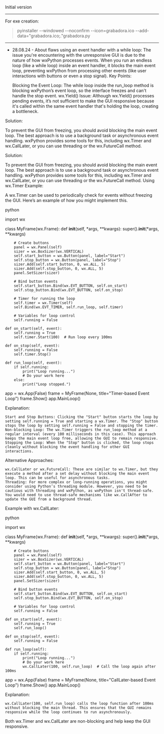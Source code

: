 Initial version

---------------------------
For exe creation:
> pyinstaller --windowed --noconfirm --icon=grabadora.ico --add-data="grabadora.ico;."grabadora.py
-----------------------------------------------------------------

- 28.08.24 - About flaws using an event handler with a while loop:
The issue you're encountering with the unresponsive GUI is due to the nature of how wxPython processes events. When you run an endless loop (like a while loop) inside an event handler, it blocks the main event loop, preventing wxPython from processing other events (like user interactions with buttons or even a stop signal).
Key Points:

    Blocking the Event Loop: The while loop inside the run_loop method is blocking wxPython’s event loop, so the interface freezes and can't handle the stop event.
    wx.Yield() Issue: Although wx.Yield() processes pending events, it’s not sufficient to make the GUI responsive because it's called within the same event handler that's holding the loop, creating a bottleneck.

Solution:

To prevent the GUI from freezing, you should avoid blocking the main event loop. The best approach is to use a background task or asynchronous event handling. wxPython provides some tools for this, including wx.Timer and wx.CallLater, or you can use threading or the wx.FutureCall method.


Solution:

To prevent the GUI from freezing, you should avoid blocking the main event loop. The best approach is to use a background task or asynchronous event handling. wxPython provides some tools for this, including wx.Timer and wx.CallLater, or you can use threading or the wx.FutureCall method.
Using wx.Timer Example:

A wx.Timer can be used to periodically check for events without freezing the GUI. Here’s an example of how you might implement this.

python

import wx

class MyFrame(wx.Frame):
    def __init__(self, *args, **kwargs):
        super().__init__(*args, **kwargs)

        # Create buttons
        panel = wx.Panel(self)
        sizer = wx.BoxSizer(wx.VERTICAL)
        self.start_button = wx.Button(panel, label="Start")
        self.stop_button = wx.Button(panel, label="Stop")
        sizer.Add(self.start_button, 0, wx.ALL, 5)
        sizer.Add(self.stop_button, 0, wx.ALL, 5)
        panel.SetSizer(sizer)

        # Bind button events
        self.start_button.Bind(wx.EVT_BUTTON, self.on_start)
        self.stop_button.Bind(wx.EVT_BUTTON, self.on_stop)

        # Timer for running the loop
        self.timer = wx.Timer(self)
        self.Bind(wx.EVT_TIMER, self.run_loop, self.timer)

        # Variables for loop control
        self.running = False

    def on_start(self, event):
        self.running = True
        self.timer.Start(100)  # Run loop every 100ms

    def on_stop(self, event):
        self.running = False
        self.timer.Stop()

    def run_loop(self, event):
        if self.running:
            print("Loop running...")
            # Do your work here
        else:
            print("Loop stopped.")

app = wx.App(False)
frame = MyFrame(None, title="Timer-based Event Loop")
frame.Show()
app.MainLoop()

Explanation:

    Start and Stop Buttons: Clicking the "Start" button starts the loop by setting self.running = True and starting a wx.Timer. The "Stop" button stops the loop by setting self.running = False and stopping the timer.
    Non-blocking Loop: The wx.Timer triggers the run_loop method at a regular interval (every 100 milliseconds in this case). This approach keeps the main event loop free, allowing the GUI to remain responsive.
    Stopping the Loop: When the "Stop" button is clicked, the loop stops cleanly without blocking the event handling for other GUI interactions.

Alternative Approaches:

    wx.CallLater or wx.FutureCall: These are similar to wx.Timer, but they execute a method after a set delay without blocking the main event loop. This can be useful for asynchronous tasks.
    Threading: For more complex or long-running operations, you might consider using Python’s threading module. However, you need to be cautious with threading and wxPython, as wxPython isn't thread-safe. You would need to use thread-safe mechanisms like wx.CallAfter to update the GUI from a background thread.

Example with wx.CallLater:

python

import wx

class MyFrame(wx.Frame):
    def __init__(self, *args, **kwargs):
        super().__init__(*args, **kwargs)

        # Create buttons
        panel = wx.Panel(self)
        sizer = wx.BoxSizer(wx.VERTICAL)
        self.start_button = wx.Button(panel, label="Start")
        self.stop_button = wx.Button(panel, label="Stop")
        sizer.Add(self.start_button, 0, wx.ALL, 5)
        sizer.Add(self.stop_button, 0, wx.ALL, 5)
        panel.SetSizer(sizer)

        # Bind button events
        self.start_button.Bind(wx.EVT_BUTTON, self.on_start)
        self.stop_button.Bind(wx.EVT_BUTTON, self.on_stop)

        # Variables for loop control
        self.running = False

    def on_start(self, event):
        self.running = True
        self.run_loop()

    def on_stop(self, event):
        self.running = False

    def run_loop(self):
        if self.running:
            print("Loop running...")
            # Do your work here
            wx.CallLater(100, self.run_loop)  # Call the loop again after 100ms

app = wx.App(False)
frame = MyFrame(None, title="CallLater-based Event Loop")
frame.Show()
app.MainLoop()

Explanation:

    wx.CallLater(100, self.run_loop) calls the loop function after 100ms without blocking the main thread. This ensures that the GUI remains responsive while the loop continues to run asynchronously.

Both wx.Timer and wx.CallLater are non-blocking and help keep the GUI responsive.

